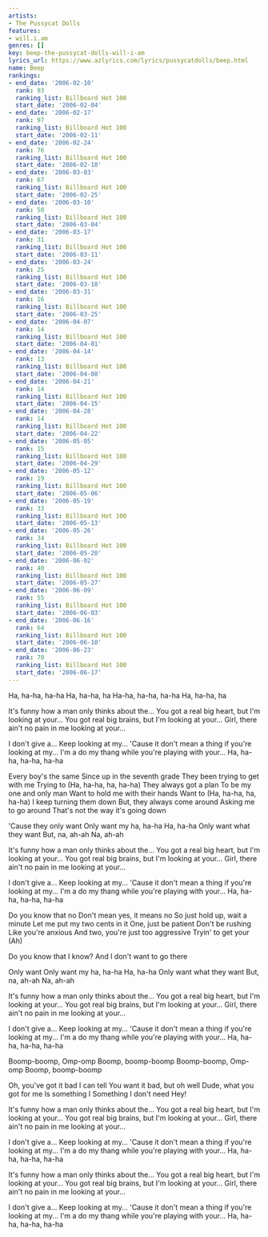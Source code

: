 ```yaml
---
artists:
- The Pussycat Dolls
features:
- will.i.am
genres: []
key: beep-the-pussycat-dolls-will-i-am
lyrics_url: https://www.azlyrics.com/lyrics/pussycatdolls/beep.html
name: Beep
rankings:
- end_date: '2006-02-10'
  rank: 93
  ranking_list: Billboard Hot 100
  start_date: '2006-02-04'
- end_date: '2006-02-17'
  rank: 97
  ranking_list: Billboard Hot 100
  start_date: '2006-02-11'
- end_date: '2006-02-24'
  rank: 76
  ranking_list: Billboard Hot 100
  start_date: '2006-02-18'
- end_date: '2006-03-03'
  rank: 67
  ranking_list: Billboard Hot 100
  start_date: '2006-02-25'
- end_date: '2006-03-10'
  rank: 50
  ranking_list: Billboard Hot 100
  start_date: '2006-03-04'
- end_date: '2006-03-17'
  rank: 31
  ranking_list: Billboard Hot 100
  start_date: '2006-03-11'
- end_date: '2006-03-24'
  rank: 25
  ranking_list: Billboard Hot 100
  start_date: '2006-03-18'
- end_date: '2006-03-31'
  rank: 16
  ranking_list: Billboard Hot 100
  start_date: '2006-03-25'
- end_date: '2006-04-07'
  rank: 14
  ranking_list: Billboard Hot 100
  start_date: '2006-04-01'
- end_date: '2006-04-14'
  rank: 13
  ranking_list: Billboard Hot 100
  start_date: '2006-04-08'
- end_date: '2006-04-21'
  rank: 14
  ranking_list: Billboard Hot 100
  start_date: '2006-04-15'
- end_date: '2006-04-28'
  rank: 14
  ranking_list: Billboard Hot 100
  start_date: '2006-04-22'
- end_date: '2006-05-05'
  rank: 15
  ranking_list: Billboard Hot 100
  start_date: '2006-04-29'
- end_date: '2006-05-12'
  rank: 19
  ranking_list: Billboard Hot 100
  start_date: '2006-05-06'
- end_date: '2006-05-19'
  rank: 33
  ranking_list: Billboard Hot 100
  start_date: '2006-05-13'
- end_date: '2006-05-26'
  rank: 34
  ranking_list: Billboard Hot 100
  start_date: '2006-05-20'
- end_date: '2006-06-02'
  rank: 40
  ranking_list: Billboard Hot 100
  start_date: '2006-05-27'
- end_date: '2006-06-09'
  rank: 55
  ranking_list: Billboard Hot 100
  start_date: '2006-06-03'
- end_date: '2006-06-16'
  rank: 64
  ranking_list: Billboard Hot 100
  start_date: '2006-06-10'
- end_date: '2006-06-23'
  rank: 70
  ranking_list: Billboard Hot 100
  start_date: '2006-06-17'
---
```


Ha, ha-ha, ha-ha
Ha, ha-ha, ha
Ha-ha, ha-ha, ha-ha
Ha, ha-ha, ha


It's funny how a man only thinks about the...
You got a real big heart, but I'm looking at your...
You got real big brains, but I'm looking at your...
Girl, there ain't no pain in me looking at your...


I don't give a...
Keep looking at my...
'Cause it don't mean a thing if you're looking at my...
I'm a do my thang while you're playing with your...
Ha, ha-ha, ha-ha, ha-ha

Every boy's the same
Since up in the seventh grade
They been trying to get with me
Trying to (Ha, ha-ha, ha, ha-ha)
They always got a plan
To be my one and only man
Want to hold me with their hands
Want to (Ha, ha-ha, ha, ha-ha)
I keep turning them down
But, they always come around
Asking me to go around
That's not the way it's going down

'Cause they only want
Only want my ha, ha-ha
Ha, ha-ha
Only want what they want
But, na, ah-ah
Na, ah-ah


It's funny how a man only thinks about the...
You got a real big heart, but I'm looking at your...
You got real big brains, but I'm looking at your...
Girl, there ain't no pain in me looking at your...


I don't give a...
Keep looking at my...
'Cause it don't mean a thing if you're looking at my...
I'm a do my thang while you're playing with your...
Ha, ha-ha, ha-ha, ha-ha

Do you know that no
Don't mean yes, it means no
So just hold up, wait a minute
Let me put my two cents in it
One, just be patient
Don't be rushing
Like you're anxious
And two, you're just too aggressive
Tryin' to get your (Ah)

Do you know that I know?
And I don't want to go there

Only want
Only want my ha, ha-ha
Ha, ha-ha
Only want what they want
But, na, ah-ah
Na, ah-ah


It's funny how a man only thinks about the...
You got a real big heart, but I'm looking at your...
You got real big brains, but I'm looking at your...
Girl, there ain't no pain in me looking at your...


I don't give a...
Keep looking at my...
'Cause it don't mean a thing if you're looking at my...
I'm a do my thang while you're playing with your...
Ha, ha-ha, ha-ha, ha-ha


Boomp-boomp, Omp-omp
Boomp, boomp-boomp
Boomp-boomp, Omp-omp
Boomp, boomp-boomp



Oh, you've got it bad I can tell
You want it bad, but oh well
Dude, what you got for me
Is something I
Something I don't need
Hey!


It's funny how a man only thinks about the...
You got a real big heart, but I'm looking at your...
You got real big brains, but I'm looking at your...
Girl, there ain't no pain in me looking at your...


I don't give a...
Keep looking at my...
'Cause it don't mean a thing if you're looking at my...
I'm a do my thang while you're playing with your...
Ha, ha-ha, ha-ha, ha-ha


It's funny how a man only thinks about the...
You got a real big heart, but I'm looking at your...
You got real big brains, but I'm looking at your...
Girl, there ain't no pain in me looking at your...


I don't give a...
Keep looking at my...
'Cause it don't mean a thing if you're looking at my...
I'm a do my thang while you're playing with your...
Ha, ha-ha, ha-ha, ha-ha



